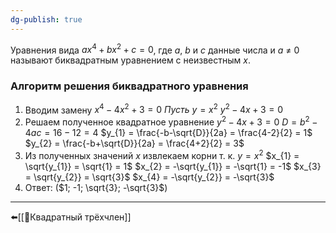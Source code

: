```yaml
---
dg-publish: true
---
```

Уравнения вида $ax^{4}+bx^{2}+c=0$, где $a,\ b$ и $с$ данные числа и $a\ ≠\ 0$ называют биквадратным уравнением с неизвестным $x$.
### Алгоритм решения биквадратного уравнения
1. Вводим замену
	$x^{4}-4x^{2}+3=0$
	$Пусть\ y = x^{2}$
	$y^{2}-4x+3=0$
2. Решаем полученное квадратное уравнение
	$y^{2}-4x+3=0$
	$D = b^{2}-4ac = 16-12 = 4$
	$y_{1} = \frac{-b-\sqrt{D}}{2a} = \frac{4-2}{2} = 1$
	$y_{2} = \frac{-b+\sqrt{D}}{2a} = \frac{4+2}{2} = 3$
3. Из полученных значений $x$ извлекаем корни т. к. $y =x^{2}$
	$x_{1} = \sqrt{y_{1}} = \sqrt{1} = 1$
	$x_{2} = -\sqrt{y_{1}} = -\sqrt{1} = -1$
	$x_{3} = \sqrt{y_{2}} = \sqrt{3}$
	$x_{4} = -\sqrt{y_{2}} = -\sqrt{3}$
4. Ответ: ($1; -1; \sqrt{3}; -\sqrt{3}$)
---
⬅️[[📒Квадратный трёхчлен]]
